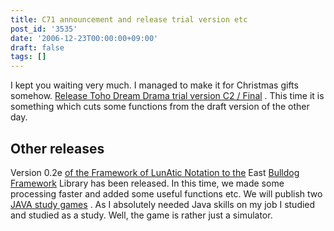 ```yaml
---
title: C71 announcement and release trial version etc
post_id: '3535'
date: '2006-12-23T00:00:00+09:00'
draft: false
tags: []
---
```


I kept you waiting very much. I managed to make it for Christmas gifts somehow. [Release Toho Dream Drama trial version C2 / Final](/!/thC/) . This time it is something which cuts some functions from the draft version of the other day.

## Other releases

Version 0.2e [of the Framework of LunAtic Notation to the](/tag/flan) East [Bulldog Framework](/tag/flan) Library has been released. In this time, we made some processing faster and added some useful functions etc. We will publish two [JAVA study games](/category/products/apps?tag=java) . As I absolutely needed Java skills on my job I studied and studied as a study. Well, the game is rather just a simulator.